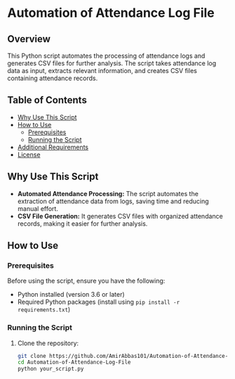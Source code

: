 # Automation of Attendance Log File

## Overview

This Python script automates the processing of attendance logs and generates CSV files for further analysis. The script takes attendance log data as input, extracts relevant information, and creates CSV files containing attendance records.

## Table of Contents

- [Why Use This Script](#why-use-this-script)
- [How to Use](#how-to-use)
  - [Prerequisites](#prerequisites)
  - [Running the Script](#running-the-script)
- [Additional Requirements](#additional-requirements)
- [License](#license)

## Why Use This Script

- **Automated Attendance Processing:** The script automates the extraction of attendance data from logs, saving time and reducing manual effort.
- **CSV File Generation:** It generates CSV files with organized attendance records, making it easier for further analysis.

## How to Use

### Prerequisites

Before using the script, ensure you have the following:

- Python installed (version 3.6 or later)
- Required Python packages (install using `pip install -r requirements.txt`)

### Running the Script

1. Clone the repository:

   ```bash
   git clone https://github.com/AmirAbbas101/Automation-of-Attendance-Log-File.git
   cd Automation-of-Attendance-Log-File
   python your_script.py
